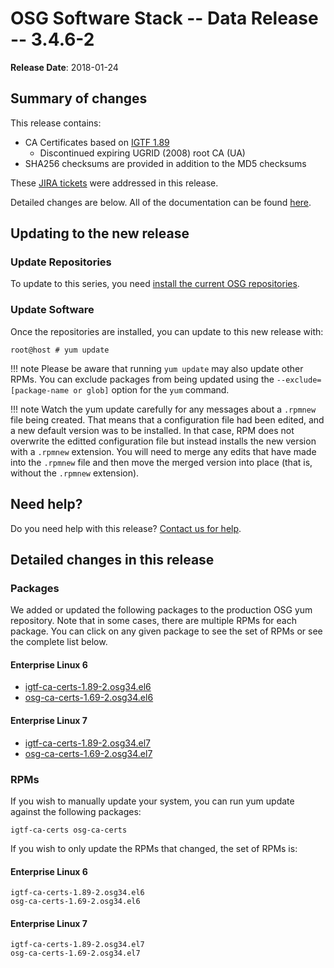 OSG Software Stack -- Data Release -- 3.4.6-2
=============================================

**Release Date**: 2018-01-24

Summary of changes
------------------

This release contains:

-   CA Certificates based on [IGTF 1.89](http://dist.eugridpma.info/distribution/igtf/current/CHANGES)
    - Discontinued expiring UGRID (2008) root CA (UA)
-   SHA256 checksums are provided in addition to the MD5 checksums

These [JIRA tickets](https://jira.opensciencegrid.org/issues/?jql=project%20%3D%20SOFTWARE%20AND%20fixVersion%20%3D%203.4.6-2%20ORDER%20BY%20priority%20DESC%2C%20key%20DESC) were addressed in this release.

Detailed changes are below. All of the documentation can be found [here](../../).

Updating to the new release
---------------------------

### Update Repositories

To update to this series, you need [install the current OSG repositories](../../common/yum#install-osg-repositories).

### Update Software

Once the repositories are installed, you can update to this new release with:

``` console
root@host # yum update
```

!!! note
    Please be aware that running `yum update` may also update other RPMs. You can exclude packages from being updated using the `--exclude=[package-name or glob]` option for the `yum` command.

!!! note
    Watch the yum update carefully for any messages about a `.rpmnew` file being created. That means that a configuration file had been edited, and a new default version was to be installed. In that case, RPM does not overwrite the editted configuration file but instead installs the new version with a `.rpmnew` extension. You will need to merge any edits that have made into the `.rpmnew` file and then move the merged version into place (that is, without the `.rpmnew` extension).

Need help?
----------

Do you need help with this release? [Contact us for help](../../common/help).

Detailed changes in this release
--------------------------------

### Packages

We added or updated the following packages to the production OSG yum repository. Note that in some cases, there are multiple RPMs for each package. You can click on any given package to see the set of RPMs or see the complete list below.

#### Enterprise Linux 6

-   [igtf-ca-certs-1.89-2.osg34.el6](https://koji.chtc.wisc.edu/koji/search?match=glob&type=build&terms=igtf-ca-certs-1.89-2.osg34.el6)
-   [osg-ca-certs-1.69-2.osg34.el6](https://koji.chtc.wisc.edu/koji/search?match=glob&type=build&terms=osg-ca-certs-1.69-2.osg34.el6)

#### Enterprise Linux 7

-   [igtf-ca-certs-1.89-2.osg34.el7](https://koji.chtc.wisc.edu/koji/search?match=glob&type=build&terms=igtf-ca-certs-1.89-2.osg34.el7)
-   [osg-ca-certs-1.69-2.osg34.el7](https://koji.chtc.wisc.edu/koji/search?match=glob&type=build&terms=osg-ca-certs-1.69-2.osg34.el7)

### RPMs

If you wish to manually update your system, you can run yum update against the following packages:

    igtf-ca-certs osg-ca-certs

If you wish to only update the RPMs that changed, the set of RPMs is:

#### Enterprise Linux 6

``` file
igtf-ca-certs-1.89-2.osg34.el6
osg-ca-certs-1.69-2.osg34.el6
```

#### Enterprise Linux 7

``` file
igtf-ca-certs-1.89-2.osg34.el7
osg-ca-certs-1.69-2.osg34.el7
```

